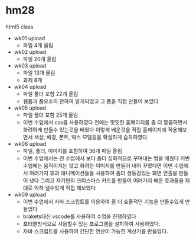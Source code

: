 # hm28
html5 class

- wk01 upload
  - 파일 4개 올림
- wk02 upload
  - 파일 20개 올림
- wk03 upload
  - 파일 13개 올림
  - 과제 8개 
- wk04 upload
  - 파일 폴더 포함 22개 올림
  - 웹폼과 폼요소의 관하여 알게되었고 그 폼을 직접 만들어 보았다
- wk05 upload
  - 파일 폴더 포함 25개 올림
  - 이번 수업에서 css를 사용하였다
    전에는 밋밋한 홈페이지를 좀 더 깔끔하면서 화려하게 만들수 있는것을 배웠다
    이렇게 배운것을 직접 홈페이지에 적용해보면서 색상, 배경, 폰트, 박스 모델등을 확실하게 습득하였다
- wk06 upload
  - 파일, 폴더, 이미지를 포함하여 36개 파일 올림
  - 이번 수업에서는 전 수업에서 보다 좀더 심화적으로 꾸며내는 법을 배웠다
    저번 수업에는 움직이지는 않고 화려한 이미지를 만들어 내어 꾸몄다면
    이번 수업에서 여려가지 효과 애니메이션들을 사용하여 좀더 생동감있는 화면 연출을 만들어 냈다
    그리고 자기만의 크리스마스 카드를 만들어 여러가지 배운 효과들을 제대로 익혀 낼수있게 직접 해보았다
- wk09 upload
  - 이번 수업에서 자바 스크립트를 이용하여 좀 더 효율적인 기능을 만들수있게 만들었다
  - brakets대신 vscode를 사용하여 수업을 진행하였다
  - 포터블방식으로 사용할수 있는 프로그램을 설치하여 사용하였다.
  - 자바 스크립트를 사용하여 간단한 연산이 가능한 계산기를 만들었다.
